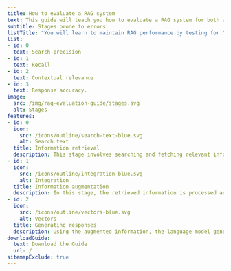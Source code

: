 ```yaml
---
title: How to evaluate a RAG system
text: This guide will teach you how to evaluate a RAG system for both accuracy and quality.
subtitle: Stages prone to errors
listTitle: "You will learn to maintain RAG performance by testing for:"
list:
- id: 0
  text: Search precision
- id: 1
  text: Recall
- id: 2
  text: Contextual relevance
- id: 3
  text: Response accuracy.
image:
  src: /img/rag-evaluation-guide/stages.svg
  alt: Stages
features:
- id: 0
  icon:
    src: /icons/outline/search-text-blue.svg
    alt: Search text
  title: Information retrieval
  description: This stage involves searching and fetching relevant information from a knowledge base or external sources.
- id: 1
  icon:
    src: /icons/outline/integration-blue.svg
    alt: Integration
  title: Information augmentation
  description: In this stage, the retrieved information is processed and combined with the original query
- id: 2
  icon:
    src: /icons/outline/vectors-blue.svg
    alt: Vectors
  title: Generating responses
  description: Using the augmented information, the language model generates a response to the original query.
downloadGuide:
  text: Download the Guide
  url: /
sitemapExclude: true
---
```







